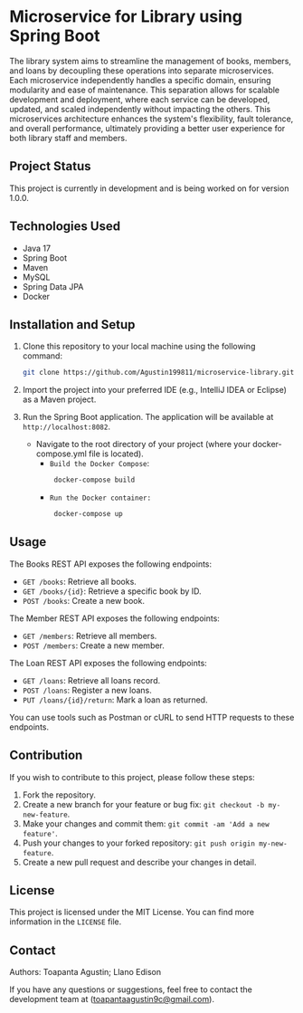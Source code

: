 # Microservice for Library using Spring Boot

The library system aims to streamline the management of books, members, and loans by decoupling these operations into separate microservices. Each microservice independently handles a specific domain, ensuring modularity and ease of maintenance. This separation allows for scalable development and deployment, where each service can be developed, updated, and scaled independently without impacting the others. This microservices architecture enhances the system's flexibility, fault tolerance, and overall performance, ultimately providing a better user experience for both library staff and members.

## Project Status

This project is currently in development and is being worked on for version 1.0.0.

## Technologies Used

- Java 17
- Spring Boot
- Maven
- MySQL
- Spring Data JPA
- Docker

## Installation and Setup

1. Clone this repository to your local machine using the following command:
    ```bash
    git clone https://github.com/Agustin199811/microservice-library.git

2. Import the project into your preferred IDE (e.g., IntelliJ IDEA or Eclipse) as a Maven project.

3. Run the Spring Boot application. The application will be available at `http://localhost:8082`.
    - Navigate to the root directory of your project (where your docker-compose.yml file is located).
        - `Build the Docker Compose`:
            ```bash
             docker-compose build
        - `Run the Docker container:`
            ```bash
             docker-compose up

## Usage


The Books REST API exposes the following endpoints:

- `GET /books`: Retrieve all books.
- `GET /books/{id}`: Retrieve a specific book by ID.
- `POST /books`: Create a new book.


The Member REST API exposes the following endpoints:

- `GET /members`: Retrieve all members.
- `POST /members`: Create a new member.

The Loan REST API exposes the following endpoints:

- `GET /loans`: Retrieve all loans record.
- `POST /loans`: Register a new loans.
- `PUT /loans/{id}/return`: Mark a loan as returned.

You can use tools such as Postman or cURL to send HTTP requests to these endpoints.

## Contribution

If you wish to contribute to this project, please follow these steps:

1. Fork the repository.
2. Create a new branch for your feature or bug fix: `git checkout -b my-new-feature`.
3. Make your changes and commit them: `git commit -am 'Add a new feature'`.
4. Push your changes to your forked repository: `git push origin my-new-feature`.
5. Create a new pull request and describe your changes in detail.

## License

This project is licensed under the MIT License. You can find more information in the `LICENSE` file.

## Contact
Authors: Toapanta Agustin; Llano Edison

If you have any questions or suggestions, feel free to contact the development team at (toapantaagustin9c@gmail.com).
